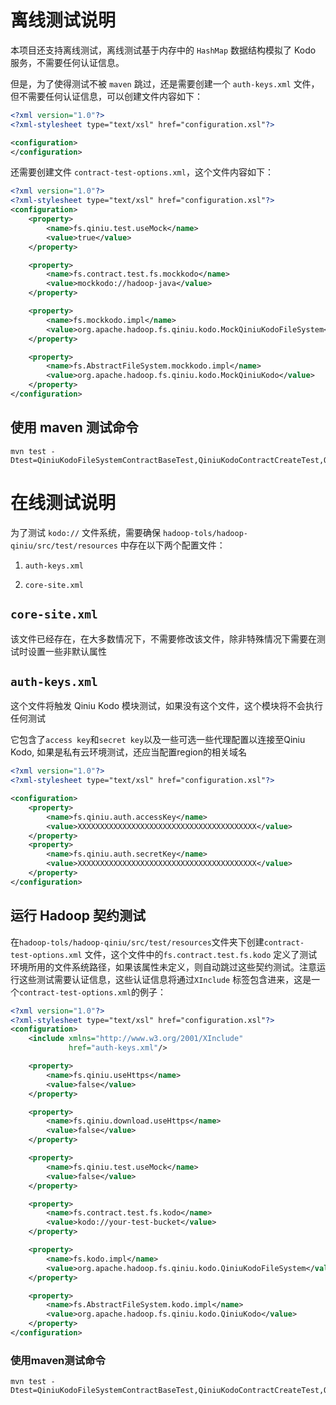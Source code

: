 # 离线测试说明

本项目还支持离线测试，离线测试基于内存中的 `HashMap` 数据结构模拟了 Kodo 服务，不需要任何认证信息。

但是，为了使得测试不被 `maven` 跳过，还是需要创建一个 `auth-keys.xml` 文件，但不需要任何认证信息，可以创建文件内容如下：

```xml
<?xml version="1.0"?>
<?xml-stylesheet type="text/xsl" href="configuration.xsl"?>

<configuration>
</configuration>
```

还需要创建文件 `contract-test-options.xml`，这个文件内容如下：

```xml
<?xml version="1.0"?>
<?xml-stylesheet type="text/xsl" href="configuration.xsl"?>
<configuration>
    <property>
        <name>fs.qiniu.test.useMock</name>
        <value>true</value>
    </property>

    <property>
        <name>fs.contract.test.fs.mockkodo</name>
        <value>mockkodo://hadoop-java</value>
    </property>

    <property>
        <name>fs.mockkodo.impl</name>
        <value>org.apache.hadoop.fs.qiniu.kodo.MockQiniuKodoFileSystem</value>
    </property>

    <property>
        <name>fs.AbstractFileSystem.mockkodo.impl</name>
        <value>org.apache.hadoop.fs.qiniu.kodo.MockQiniuKodo</value>
    </property>
</configuration>
```

## 使用 maven 测试命令

```shell
mvn test -Dtest=QiniuKodoFileSystemContractBaseTest,QiniuKodoContractCreateTest,QiniuKodoContractDeleteTest,QiniuKodoContractDistCpTest,QiniuKodoContractGetFileStatusTest,QiniuKodoContractMkdirTest,QiniuKodoContractOpenTest,QiniuKodoContractRenameTest,QiniuKodoContractRootDirTest,QiniuKodoContractSeekTest
```

# 在线测试说明

为了测试 `kodo://` 文件系统，需要确保 `hadoop-tols/hadoop-qiniu/src/test/resources` 中存在以下两个配置文件：

1. `auth-keys.xml`

2. `core-site.xml`

## `core-site.xml`

该文件已经存在，在大多数情况下，不需要修改该文件，除非特殊情况下需要在测试时设置一些非默认属性

## `auth-keys.xml`

这个文件将触发 Qiniu Kodo 模块测试，如果没有这个文件，这个模块将不会执行任何测试

它包含了`access key`和`secret key`以及一些可选一些代理配置以连接至Qiniu Kodo, 如果是私有云环境测试，还应当配置region的相关域名

```xml
<?xml version="1.0"?>
<?xml-stylesheet type="text/xsl" href="configuration.xsl"?>

<configuration>
    <property>
        <name>fs.qiniu.auth.accessKey</name>
        <value>XXXXXXXXXXXXXXXXXXXXXXXXXXXXXXXXXXXXXXXX</value>
    </property>
    <property>
        <name>fs.qiniu.auth.secretKey</name>
        <value>XXXXXXXXXXXXXXXXXXXXXXXXXXXXXXXXXXXXXXXX</value>
    </property>
</configuration>
```

## 运行 Hadoop 契约测试

在`hadoop-tols/hadoop-qiniu/src/test/resources`文件夹下创建`contract-test-options.xml`
文件，这个文件中的`fs.contract.test.fs.kodo`
定义了测试环境所用的文件系统路径，如果该属性未定义，则自动跳过这些契约测试。注意运行这些测试需要认证信息，这些认证信息将通过`XInclude`
标签包含进来，这是一个`contract-test-options.xml`的例子：

```xml
<?xml version="1.0"?>
<?xml-stylesheet type="text/xsl" href="configuration.xsl"?>
<configuration>
    <include xmlns="http://www.w3.org/2001/XInclude"
             href="auth-keys.xml"/>

    <property>
        <name>fs.qiniu.useHttps</name>
        <value>false</value>
    </property>

    <property>
        <name>fs.qiniu.download.useHttps</name>
        <value>false</value>
    </property>

    <property>
        <name>fs.qiniu.test.useMock</name>
        <value>false</value>
    </property>

    <property>
        <name>fs.contract.test.fs.kodo</name>
        <value>kodo://your-test-bucket</value>
    </property>

    <property>
        <name>fs.kodo.impl</name>
        <value>org.apache.hadoop.fs.qiniu.kodo.QiniuKodoFileSystem</value>
    </property>

    <property>
        <name>fs.AbstractFileSystem.kodo.impl</name>
        <value>org.apache.hadoop.fs.qiniu.kodo.QiniuKodo</value>
    </property>
</configuration>
```

### 使用maven测试命令

```shell
mvn test -Dtest=QiniuKodoFileSystemContractBaseTest,QiniuKodoContractCreateTest,QiniuKodoContractDeleteTest,QiniuKodoContractDistCpTest,QiniuKodoContractGetFileStatusTest,QiniuKodoContractMkdirTest,QiniuKodoContractOpenTest,QiniuKodoContractRenameTest,QiniuKodoContractRootDirTest,QiniuKodoContractSeekTest
```